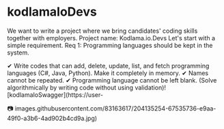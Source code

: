 # kodlamaIoDevs

We want to write a project where we bring candidates' coding skills together with employers.
Project name: Kodlama.io.Devs
Let's start with a simple requirement.
Req 1: Programming languages should be kept in the system.

✔ Write codes that can add, delete, update, list, and fetch programming languages (C#, Java, Python). Make it completely in memory.
✔ Names cannot be repeated.
✔ Programming language cannot be left blank. (Solve algorithmically by writing code without using validation)![kodlamaIoSwagger](https://user-

📷
images.githubusercontent.com/83163617/204135254-67535736-e9aa-49f0-a3b6-4ad902b4cd9a.jpg)
